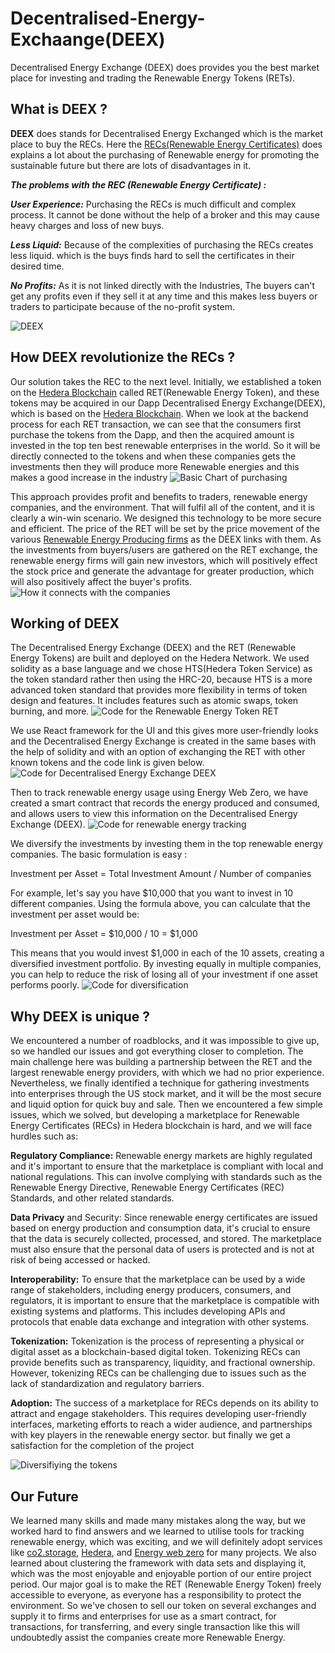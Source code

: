 # Decentralised-Energy-Exchaange(DEEX)
Decentralised Energy Exchange (DEEX) does provides you the best market place for investing and trading the Renewable Energy Tokens (RETs).

## What is DEEX ?
**DEEX** does stands for Decentralised Energy Exchanged which is the market place to buy the RECs. Here the [RECs(Renewable Energy Certificates)](https://www.investopedia.com/terms/r/rec.asp) does explains a lot about the purchasing of Renewable energy for promoting the sustainable future but there are lots of disadvantages in it.

_**The problems with the REC (Renewable Energy Certificate) :**_

_**User Experience:**_ Purchasing the RECs is much difficult and complex process. It cannot be done without the help of a broker and this may cause heavy charges and loss of new buys.

_**Less Liquid:**_ Because of the complexities of purchasing the RECs creates less liquid. which is the buys finds hard to sell the certificates in their desired time.

_**No Profits:**_ As it is not linked directly with the Industries, The buyers can't get any profits even if they sell it at any time and this makes less buyers or traders to participate because of the no-profit system.

![DEEX](https://i.ibb.co/8664kQM/Group-19-2.png)

## How DEEX revolutionize the RECs ?

Our solution takes the REC to the next level. Initially, we established a token on the [Hedera Blockchain](https://hedera.com) called RET(Renewable Energy Token), and these tokens may be acquired in our Dapp Decentralised Energy Exchange(DEEX), which is based on the [Hedera Blockchain](https://hedera.com). When we look at the backend process for each RET transaction, we can see that the consumers first purchase the tokens from the Dapp, and then the acquired amount is invested in the top ten best renewable enterprises in the world. So it will be directly connected to the tokens and when these companies gets the investments then they will produce more Renewable energies and this makes a good increase in the industry
![Basic Chart of purchasing](https://i.ibb.co/dcFyBgC/basic.png)

This approach provides profit and benefits to traders, renewable energy companies, and the environment. That will fulfil all of the content, and it is clearly a win-win scenario. We designed this technology to be more secure and efficient. The price of the RET will be set by the price movement of the various [Renewable Energy Producing firms](https://www.investopedia.com/investing/top-alternative-energy-companies/) as the DEEX links with them. As the investments from buyers/users are gathered on the RET exchange, the renewable energy firms will gain new investors, which will positively effect the stock price and generate the advantage for greater production, which will also positively affect the buyer's profits.
![How it connects with the companies](https://i.ibb.co/HdJqHfN/main-flowchart.png)

## Working of DEEX
The Decentralised Energy Exchange (DEEX) and the RET (Renewable Energy Tokens) are built and deployed on the Hedera Network. We used solidity as a base language and we chose HTS(Hedera Token Service) as the token standard rather then using the HRC-20, because HTS is a more advanced token standard that provides more flexibility in terms of token design and features. It includes features such as atomic swaps, token burning, and more.
![Code for the Renewable Energy Token RET](https://i.ibb.co/Q8c11Lx/code-1.png)

We use React framework for the UI and this gives more user-friendly looks and the Decentralised Energy Exchange is created in the same bases with the help of solidity and with an option of exchanging the RET with other known tokens and the code link is given below.
![Code for Decentralised Energy Exchange DEEX](https://i.ibb.co/d4145Wd/code-2.png)

Then to track renewable energy usage using Energy Web Zero, we have created a smart contract that records the energy produced and consumed, and allows users to view this information on the Decentralised Energy Exchange (DEEX).
![Code for renewable energy tracking](https://i.ibb.co/kGJcKFQ/code-3.png)

We diversify the investments by investing them in the top renewable energy companies. The basic formulation is easy :

Investment per Asset = Total Investment Amount / Number of companies

For example, let's say you have $10,000 that you want to invest in 10 different companies. Using the formula above, you can calculate that the investment per asset would be:

Investment per Asset = $10,000 / 10 = $1,000

This means that you would invest $1,000 in each of the 10 assets, creating a diversified investment portfolio. By investing equally in multiple companies, you can help to reduce the risk of losing all of your investment if one asset performs poorly.
![Code for diversification](https://i.ibb.co/F5kn0CZ/code-4.png)

## Why DEEX is unique ?
We encountered a number of roadblocks, and it was impossible to give up, so we handled our issues and got everything closer to completion. The main challenge here was building a partnership between the RET and the largest renewable energy providers, with which we had no prior experience. Nevertheless, we finally identified a technique for gathering investments into enterprises through the US stock market, and it will be the most secure and liquid option for quick buy and sale. Then we encountered a few simple issues, which we solved, but developing a marketplace for Renewable Energy Certificates (RECs) in Hedera blockchain is hard, and we will face hurdles such as:

**Regulatory Compliance:** Renewable energy markets are highly regulated and it's important to ensure that the marketplace is compliant with local and national regulations. This can involve complying with standards such as the Renewable Energy Directive, Renewable Energy Certificates (REC) Standards, and other related standards.

**Data Privacy** and Security: Since renewable energy certificates are issued based on energy production and consumption data, it's crucial to ensure that the data is securely collected, processed, and stored. The marketplace must also ensure that the personal data of users is protected and is not at risk of being accessed or hacked.

**Interoperability:** To ensure that the marketplace can be used by a wide range of stakeholders, including energy producers, consumers, and regulators, it is important to ensure that the marketplace is compatible with existing systems and platforms. This includes developing APIs and protocols that enable data exchange and integration with other systems.

**Tokenization:** Tokenization is the process of representing a physical or digital asset as a blockchain-based digital token. Tokenizing RECs can provide benefits such as transparency, liquidity, and fractional ownership. However, tokenizing RECs can be challenging due to issues such as the lack of standardization and regulatory barriers.

**Adoption:** The success of a marketplace for RECs depends on its ability to attract and engage stakeholders. This requires developing user-friendly interfaces, marketing efforts to reach a wider audience, and partnerships with key players in the renewable energy sector. but finally we get a satisfaction for the completion of the project

![Diversifiying the tokens](https://i.ibb.co/R29wPfD/final.png)

## Our Future 
We learned many skills and made many mistakes along the way, but we worked hard to find answers and we learned to utilise tools for tracking renewable energy, which was exciting, and we will definitely adopt services like [co2.storage](https://co2.storage/), [Hedera](https://hedera.com/), and [Energy web zero](https://www.energyweb.org/) for many projects. We also learned about clustering the framework with data sets and displaying it, which was the most enjoyable and enjoyable portion of our entire project period. Our major goal is to make the RET (Renewable Energy Token) freely accessible to everyone, as everyone has a responsibility to protect the environment. So we've chosen to sell our token on several exchanges and supply it to firms and enterprises for use as a smart contract, for transactions, for transferring, and every single transaction like this will undoubtedly assist the companies create more Renewable Energy.
